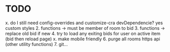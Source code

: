 # TODO
x. do I still need config-overrides and customize-cra devDependencie? yes custom styles
2. functions -> must be member of room to bid
3. functions -> replace old bid if new
4. try to load any exiting bids for user on active item (bid then reload page)
x. make mobile friendly
6. purge all rooms https api (other utility functions)
7. git...
